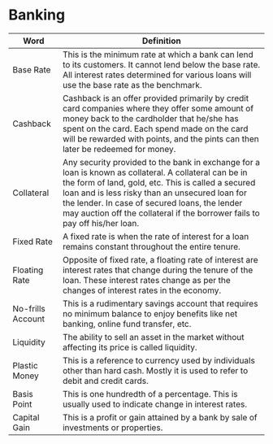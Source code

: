 <h1>Banking</h1>

| Word              | Definition                                                                                                                                                                                                                                                                                                                                     |
| ----------------- | ---------------------------------------------------------------------------------------------------------------------------------------------------------------------------------------------------------------------------------------------------------------------------------------------------------------------------------------------- |
| Base Rate         | This is the minimum rate at which a bank can lend to its customers. It cannot lend below the base rate. All interest rates determined for various loans will use the base rate as the benchmark.                                                                                                                                               |
| Cashback          | Cashback is an offer provided primarily by credit card companies where they offer some amount of money back to the cardholder that he/she has spent on the card. Each spend made on the card will be rewarded with points, and the pints can then later be redeemed for money.                                                                 |
| Collateral        | Any security provided to the bank in exchange for a loan is known as collateral. A collateral can be in the form of land, gold, etc. This is called a secured loan and is less risky than an unsecured loan for the lender. In case of secured loans, the lender may auction off the collateral if the borrower fails to pay off his/her loan. |
| Fixed Rate        | A fixed rate is when the rate of interest for a loan remains constant throughout the entire tenure.                                                                                                                                                                                                                                            |
| Floating Rate     | Opposite of fixed rate, a floating rate of interest are interest rates that change during the tenure of the loan. These interest rates change as per the changes of interest rates in the economy.                                                                                                                                             |
| No-frills Account | This is a rudimentary savings account that requires no minimum balance to enjoy benefits like net banking, online fund transfer, etc.                                                                                                                                                                                                          |
| Liquidity         | The ability to sell an asset in the market without affecting its price is called liquidity.                                                                                                                                                                                                                                                    |
| Plastic Money     | This is a reference to currency used by individuals other than hard cash. Mostly it is used to refer to debit and credit cards.                                                                                                                                                                                                                |
| Basis Point       | This is one hundredth of a percentage. This is usually used to indicate change in interest rates.                                                                                                                                                                                                                                              |
| Capital Gain      | This is a profit or gain attained by a bank by sale of investments or properties.                                                                                                                                                                                                                                                              |
